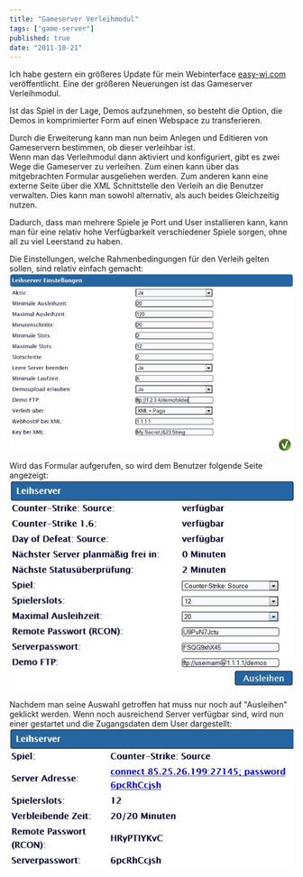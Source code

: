 ```yaml
---
title: "Gameserver Verleihmodul"
tags: ["game-server"]
published: true
date: "2011-10-21"
---
```


Ich habe gestern ein größeres Update für mein Webinterface [easy-wi.com](https://easy-wi.com) veröffentlicht. Eine der größeren Neuerungen ist das Gameserver Verleihmodul.

Ist das Spiel in der Lage, Demos aufzunehmen, so besteht die Option, die Demos in komprimierter Form auf einen Webspace zu transferieren.

Durch die Erweiterung kann man nun beim Anlegen und Editieren von Gameservern bestimmen, ob dieser verleihbar ist.  
Wenn man das Verleihmodul dann aktiviert und konfiguriert, gibt es zwei Wege die Gameserver zu verleihen. Zum einen kann über das mitgebrachten Formular ausgeliehen werden. Zum anderen kann eine externe Seite über die XML Schnittstelle den Verleih an die Benutzer verwalten. Dies kann man sowohl alternativ, als auch beides Gleichzeitig nutzen.

Dadurch, dass man mehrere Spiele je Port und User installieren kann, kann man für eine relativ hohe Verfügbarkeit verschiedener Spiele sorgen, ohne all zu viel Leerstand zu haben.

Die Einstellungen, welche Rahmenbedingungen für den Verleih gelten sollen, sind relativ einfach gemacht:  
![](./admin_lendserver.jpg)

Wird das Formular aufgerufen, so wird dem Benutzer folgende Seite angezeigt:  
![](./user_lendserver.jpg)

Nachdem man seine Auswahl getroffen hat muss nur noch auf "Ausleihen" geklickt werden. Wenn noch ausreichend Server verfügbar sind, wird nun einer gestartet und die Zugangsdaten dem User dargestellt:  
![](./user_lendserve2r.jpg)

